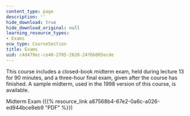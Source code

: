 ```yaml
---
content_type: page
description: ''
hide_download: true
hide_download_original: null
learning_resource_types:
- Exams
ocw_type: CourseSection
title: Exams
uid: c4d479ec-ce48-2f05-2620-2476b005ecde
---
```


This course includes a closed-book midterm exam, held during lecture 13 for 90 minutes, and a three-hour final exam, given after the course has finished. A sample midterm, used in the 1998 version of this course, is available.

Midterm Exam ({{% resource_link a87568b4-67e2-0a6c-a026-ed944bce8eb9 "PDF" %}})